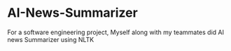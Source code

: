 # AI-News-Summarizer
For a software engineering project, Myself along with my teammates did AI news Summarizer using NLTK
